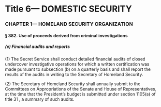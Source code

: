 
# Title 6— DOMESTIC SECURITY
### CHAPTER 1— HOMELAND SECURITY ORGANIZATION
#### § 382. Use of proceeds derived from criminal investigations
##### (e) Financial audits and reports

(1) The Secret Service shall conduct detailed financial audits of closed undercover investigative operations for which a written certification was made pursuant to subsection (b) on a quarterly basis and shall report the results of the audits in writing to the Secretary of Homeland Security.

(2) The Secretary of Homeland Security shall annually submit to the Committees on Appropriations of the Senate and House of Representatives, at the time that the President’s budget is submitted under section 1105(a) of title 31 , a summary of such audits.
